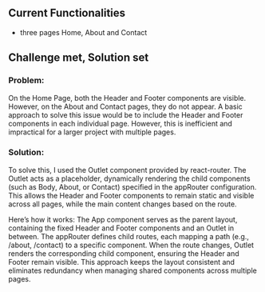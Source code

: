 ## Current Functionalities

- three pages Home, About and Contact

## Challenge met, Solution set

### Problem:

On the Home Page, both the Header and Footer components are visible. However, on the About and Contact pages, they do not appear.
A basic approach to solve this issue would be to include the Header and Footer components in each individual page. However, this is inefficient and impractical for a larger project with multiple pages.

### Solution:

To solve this, I used the Outlet component provided by react-router. The Outlet acts as a placeholder, dynamically rendering the child components (such as Body, About, or Contact) specified in the appRouter configuration. This allows the Header and Footer components to remain static and visible across all pages, while the main content changes based on the route.

Here’s how it works:
The App component serves as the parent layout, containing the fixed Header and Footer components and an Outlet in between.
The appRouter defines child routes, each mapping a path (e.g., /about, /contact) to a specific component.
When the route changes, Outlet renders the corresponding child component, ensuring the Header and Footer remain visible.
This approach keeps the layout consistent and eliminates redundancy when managing shared components across multiple pages.
